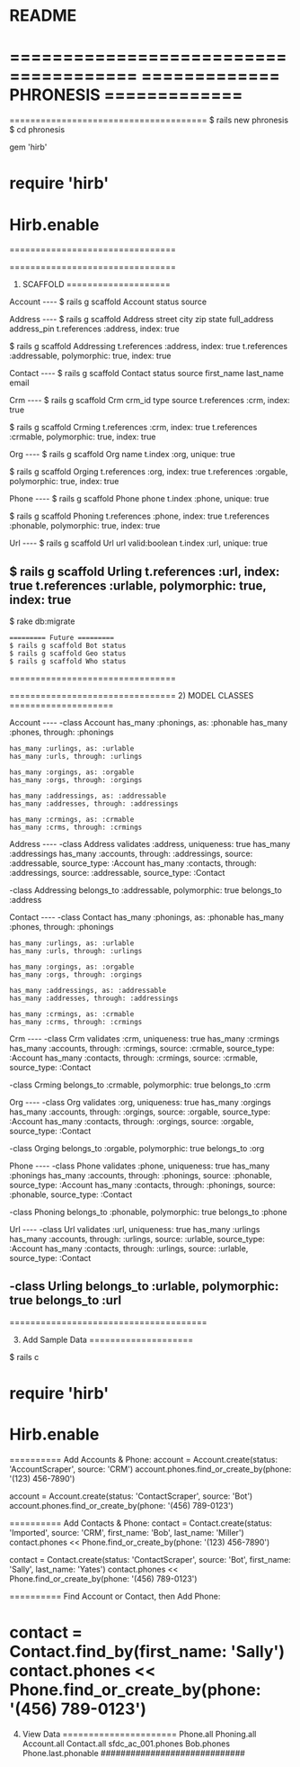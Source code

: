 # README

======================================
============= PHRONESIS =============
======================================

======================================
$ rails new phronesis
$ cd phronesis

gem 'hirb'
# require 'hirb'
# Hirb.enable

================================


================================
1) SCAFFOLD ====================

Account ----
  $ rails g scaffold Account status source

Address ----
  $ rails g scaffold Address street city zip state full_address address_pin
    t.references :address, index: true

  $ rails g scaffold Addressing
    t.references :address, index: true
    t.references :addressable, polymorphic: true, index: true

Contact ----
  $ rails g scaffold Contact status source first_name last_name email

Crm ----
  $ rails g scaffold Crm crm_id type source
    t.references :crm, index: true

  $ rails g scaffold Crming
    t.references :crm, index: true
    t.references :crmable, polymorphic: true, index: true

Org ----
  $ rails g scaffold Org name
    t.index :org, unique: true

  $ rails g scaffold Orging
    t.references :org, index: true
    t.references :orgable, polymorphic: true, index: true

Phone ----
  $ rails g scaffold Phone phone
    t.index :phone, unique: true

  $ rails g scaffold Phoning
    t.references :phone, index: true
    t.references :phonable, polymorphic: true, index: true

Url ----
  $ rails g scaffold Url url valid:boolean
    t.index :url, unique: true

  $ rails g scaffold Urling
    t.references :url, index: true
    t.references :urlable, polymorphic: true, index: true
----

$ rake db:migrate

    ========= Future =========
    $ rails g scaffold Bot status
    $ rails g scaffold Geo status
    $ rails g scaffold Who status

================================


================================
2) MODEL CLASSES ====================

Account ----
  -class Account
    has_many :phonings, as: :phonable
    has_many :phones, through: :phonings

    has_many :urlings, as: :urlable
    has_many :urls, through: :urlings

    has_many :orgings, as: :orgable
    has_many :orgs, through: :orgings

    has_many :addressings, as: :addressable
    has_many :addresses, through: :addressings

    has_many :crmings, as: :crmable
    has_many :crms, through: :crmings

Address ----
  -class Address
    validates :address, uniqueness: true
    has_many :addressings
    has_many :accounts, through: :addressings, source: :addressable, source_type: :Account
    has_many :contacts, through: :addressings, source: :addressable, source_type: :Contact

  -class Addressing
    belongs_to :addressable, polymorphic: true
    belongs_to :address

Contact ----
  -class Contact
    has_many :phonings, as: :phonable
    has_many :phones, through: :phonings

    has_many :urlings, as: :urlable
    has_many :urls, through: :urlings

    has_many :orgings, as: :orgable
    has_many :orgs, through: :orgings

    has_many :addressings, as: :addressable
    has_many :addresses, through: :addressings

    has_many :crmings, as: :crmable
    has_many :crms, through: :crmings

Crm ----
  -class Crm
    validates :crm, uniqueness: true
    has_many :crmings
    has_many :accounts, through: :crmings, source: :crmable, source_type: :Account
    has_many :contacts, through: :crmings, source: :crmable, source_type: :Contact

  -class Crming
    belongs_to :crmable, polymorphic: true
    belongs_to :crm

Org ----
  -class Org
    validates :org, uniqueness: true
    has_many :orgings
    has_many :accounts, through: :orgings, source: :orgable, source_type: :Account
    has_many :contacts, through: :orgings, source: :orgable, source_type: :Contact

  -class Orging
    belongs_to :orgable, polymorphic: true
    belongs_to :org

Phone ----
  -class Phone
    validates :phone, uniqueness: true
    has_many :phonings
    has_many :accounts, through: :phonings, source: :phonable, source_type: :Account
    has_many :contacts, through: :phonings, source: :phonable, source_type: :Contact

  -class Phoning
    belongs_to :phonable, polymorphic: true
    belongs_to :phone

Url ----
  -class Url
    validates :url, uniqueness: true
    has_many :urlings
    has_many :accounts, through: :urlings, source: :urlable, source_type: :Account
    has_many :contacts, through: :urlings, source: :urlable, source_type: :Contact

  -class Urling
    belongs_to :urlable, polymorphic: true
    belongs_to :url
--------


======================================

3) Add Sample Data ====================

$ rails c
# require 'hirb'
# Hirb.enable

========== Add Accounts & Phone:
account = Account.create(status: 'AccountScraper', source: 'CRM')
account.phones.find_or_create_by(phone: '(123) 456-7890')

account = Account.create(status: 'ContactScraper', source: 'Bot')
account.phones.find_or_create_by(phone: '(456) 789-0123')

========== Add Contacts & Phone:
contact = Contact.create(status: 'Imported', source: 'CRM', first_name: 'Bob', last_name: 'Miller')
contact.phones << Phone.find_or_create_by(phone: '(123) 456-7890')

contact = Contact.create(status: 'ContactScraper', source: 'Bot', first_name: 'Sally', last_name: 'Yates')
contact.phones << Phone.find_or_create_by(phone: '(456) 789-0123')

========== Find Account or Contact, then Add Phone:

contact = Contact.find_by(first_name: 'Sally')
contact.phones << Phone.find_or_create_by(phone: '(456) 789-0123')
======================================

4) View Data ======================
Phone.all
Phoning.all
Account.all
Contact.all
sfdc_ac_001.phones
Bob.phones
Phone.last.phonable
#############################
